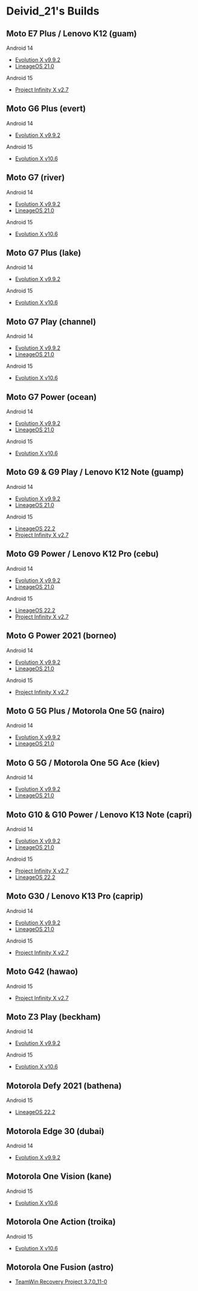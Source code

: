 # Deivid_21's Builds

## Moto E7 Plus / Lenovo K12 (guam)

 Android 14
- [Evolution X v9.9.2](https://github.com/Deivid21/RELEASES/releases/tag/EvolutionX-14.0-20250316-guam-v9.9.2-Unofficial)
- [LineageOS 21.0](https://github.com/Deivid21/RELEASES/releases/tag/lineage-21.0-20250220-UNOFFICIAL-guam)

 Android 15
- [Project Infinity X v2.7](https://github.com/Deivid21/RELEASES/releases/tag/Project_Infinity-X-2.7-guam-20250427-1926-GAPPS-UNOFFICIAL)


## Moto G6 Plus (evert)

 Android 14
- [Evolution X v9.9.2](https://github.com/Deivid21/RELEASES/releases/tag/EvolutionX-14.0-20250325-evert-v9.9.2-Unofficial)

 Android 15
- [Evolution X v10.6](https://evolution-x.org/devices/evert)


## Moto G7 (river)

 Android 14
- [Evolution X v9.9.2](https://github.com/Deivid21/RELEASES/releases/tag/EvolutionX-14.0-20250317-river-v9.9.2-Unofficial)
- [LineageOS 21.0](https://github.com/Deivid21/RELEASES/releases/tag/lineage-21.0-20250309-UNOFFICIAL-river)

 Android 15
- [Evolution X v10.6](https://evolution-x.org/devices/river)


## Moto G7 Plus (lake)

 Android 14
- [Evolution X v9.9.2](https://github.com/Deivid21/RELEASES/releases/tag/EvolutionX-14.0-20250325-lake-v9.9.2-Unofficial)

 Android 15
- [Evolution X v10.6](https://evolution-x.org/devices/lake)


## Moto G7 Play (channel)

 Android 14
- [Evolution X v9.9.2](https://github.com/Deivid21/RELEASES/releases/tag/EvolutionX-14.0-20250317-channel-v9.9.2-Unofficial)
- [LineageOS 21.0](https://github.com/Deivid21/RELEASES/releases/tag/lineage-21.0-20250309-UNOFFICIAL-channel)

 Android 15
- [Evolution X v10.6](https://evolution-x.org/devices/channel)

## Moto G7 Power (ocean)

 Android 14
- [Evolution X v9.9.2](https://github.com/Deivid21/RELEASES/releases/tag/EvolutionX-14.0-20250317-ocean-v9.9.2-Unofficial)
- [LineageOS 21.0](https://github.com/Deivid21/RELEASES/releases/tag/lineage-21.0-20250309-UNOFFICIAL-ocean)

 Android 15
- [Evolution X v10.6](https://evolution-x.org/devices/ocean)


## Moto G9 & G9 Play / Lenovo K12 Note (guamp)

 Android 14
- [Evolution X v9.9.2](https://github.com/Deivid21/RELEASES/releases/tag/EvolutionX-14.0-20250316-guamp-v9.9.2-Unofficial)
- [LineageOS 21.0](https://github.com/Deivid21/RELEASES/releases/tag/lineage-21.0-20250220-UNOFFICIAL-guamp)

 Android 15
- [LineageOS 22.2](https://wiki.lineageos.org/devices/guamp/)
- [Project Infinity X v2.7](https://github.com/Deivid21/RELEASES/releases/tag/Project_Infinity-X-2.7-guamp-20250425-0738-GAPPS-UNOFFICIAL)


## Moto G9 Power / Lenovo K12 Pro (cebu)

 Android 14
- [Evolution X v9.9.2](https://github.com/Deivid21/RELEASES/releases/tag/EvolutionX-14.0-20250316-cebu-v9.9.2-Unofficial)
- [LineageOS 21.0](https://github.com/Deivid21/RELEASES/releases/tag/lineage-21.0-20250220-UNOFFICIAL-cebu)

 Android 15
- [LineageOS 22.2](https://wiki.lineageos.org/devices/cebu/)
- [Project Infinity X v2.7](https://github.com/Deivid21/RELEASES/releases/tag/Project_Infinity-X-2.7-cebu-20250425-1552-GAPPS-UNOFFICIAL)


## Moto G Power 2021 (borneo)

 Android 14
- [Evolution X v9.9.2](https://github.com/Deivid21/RELEASES/releases/tag/EvolutionX-14.0-20250317-borneo-v9.9.2-Unofficial)
- [LineageOS 21.0](https://github.com/Deivid21/RELEASES/releases/tag/lineage-21.0-20250220-UNOFFICIAL-borneo)

 Android 15
- [Project Infinity X v2.7](https://github.com/Deivid21/RELEASES/releases/tag/Project_Infinity-X-2.7-borneo-20250427-1956-GAPPS-UNOFFICIAL)


## Moto G 5G Plus / Motorola One 5G (nairo)

 Android 14
- [Evolution X v9.9.2](https://github.com/Deivid21/RELEASES/releases/tag/EvolutionX-14.0-20250323-nairo-v9.9.2-Unofficial)
- [LineageOS 21.0](https://github.com/Deivid21/RELEASES/releases/tag/lineage-21.0-20250310-UNOFFICIAL-nairo)


## Moto G 5G / Motorola One 5G Ace (kiev)

 Android 14
- [Evolution X v9.9.2](https://github.com/Deivid21/RELEASES/releases/tag/EvolutionX-14.0-20250322-kiev-v9.9.2-Unofficial)
- [LineageOS 21.0](https://github.com/Deivid21/RELEASES/releases/tag/lineage-21.0-20250221-UNOFFICIAL-kiev)


## Moto G10 & G10 Power / Lenovo K13 Note (capri)

 Android 14
- [Evolution X v9.9.2](https://github.com/Deivid21/RELEASES/releases/tag/EvolutionX-14.0-20250316-capri-v9.9.2-Unofficial)
- [LineageOS 21.0](https://github.com/Deivid21/RELEASES/releases/tag/lineage-21.0-20250308-UNOFFICIAL-capri)

 Android 15
- [Project Infinity X v2.7](https://github.com/Deivid21/RELEASES/releases/tag/Project_Infinity-X-2.7-capri-20250425-1437-GAPPS-UNOFFICIAL)
- [LineageOS 22.2](https://wiki.lineageos.org/devices/capri/)


## Moto G30 / Lenovo K13 Pro (caprip)

 Android 14
- [Evolution X v9.9.2](https://github.com/Deivid21/RELEASES/releases/tag/EvolutionX-14.0-20250316-caprip-v9.9.2-Unofficial)
- [LineageOS 21.0](https://github.com/Deivid21/RELEASES/releases/tag/lineage-21.0-20250220-UNOFFICIAL-caprip)

 Android 15
- [Project Infinity X v2.7](https://github.com/Deivid21/RELEASES/releases/tag/Project_Infinity-X-2.7-caprip-20250427-0940-GAPPS-UNOFFICIAL)


## Moto G42 (hawao)

 Android 15
- [Project Infinity X v2.7](https://github.com/Deivid21/RELEASES/releases/tag/Project_Infinity-X-2.7-hawao-20250427-1012-GAPPS-UNOFFICIAL)


## Moto Z3 Play (beckham)

 Android 14
- [Evolution X v9.9.2](https://github.com/Deivid21/RELEASES/releases/tag/EvolutionX-14.0-20250325-beckham-v9.9.2-Unofficial)

 Android 15
- [Evolution X v10.6](https://evolution-x.org/devices/beckham)


## Motorola Defy 2021 (bathena)

Android 15
- [LineageOS 22.2](https://github.com/Deivid21/RELEASES/releases/tag/lineage-22.2-20250509-UNOFFICIAL-bathena)


## Motorola Edge 30 (dubai)

 Android 14
- [Evolution X v9.9.2](https://github.com/Deivid21/RELEASES/releases/tag/EvolutionX-14.0-20250323-dubai-v9.9.2-Unofficial)


## Motorola One Vision (kane)

 Android 15
- [Evolution X v10.6](https://evolution-x.org/devices/kane)


## Motorola One Action (troika)

 Android 15
- [Evolution X v10.6](https://evolution-x.org/devices/troika)


## Motorola One Fusion (astro)

- [TeamWin Recovery Project 3.7.0_11-0](https://github.com/Deivid21/RELEASES/releases/tag/twrp-3.7.0_11-0-astro)

